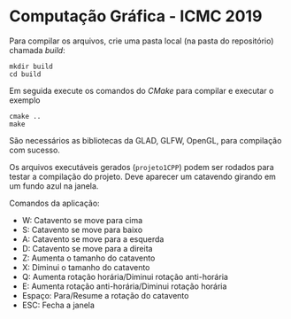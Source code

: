 # Computação Gráfica - ICMC 2019

Para compilar os arquivos, crie uma pasta local (na pasta do repositório) chamada _build_:

```
mkdir build
cd build
```

Em seguida execute os comandos do _CMake_ para compilar e executar o exemplo

```
cmake ..
make
```

São necessários as bibliotecas da GLAD, GLFW, OpenGL, para compilação com sucesso.

Os arquivos executáveis gerados (`projeto1CPP`) podem ser rodados para testar a compilação do projeto.
Deve aparecer um catavendo girando em um fundo azul na janela.

Comandos da aplicação:
- W: Catavento se move para cima
- S: Catavento se move para baixo
- A: Catavento se move para a esquerda
- D: Catavento se move para a direita
- Z: Aumenta o tamanho do catavento
- X: Diminui o tamanho do catavento
- Q: Aumenta rotação horária/Diminui rotação anti-horária
- E: Aumenta rotação anti-horária/Diminui rotação horária
- Espaço: Para/Resume a rotação do catavento
- ESC: Fecha a janela